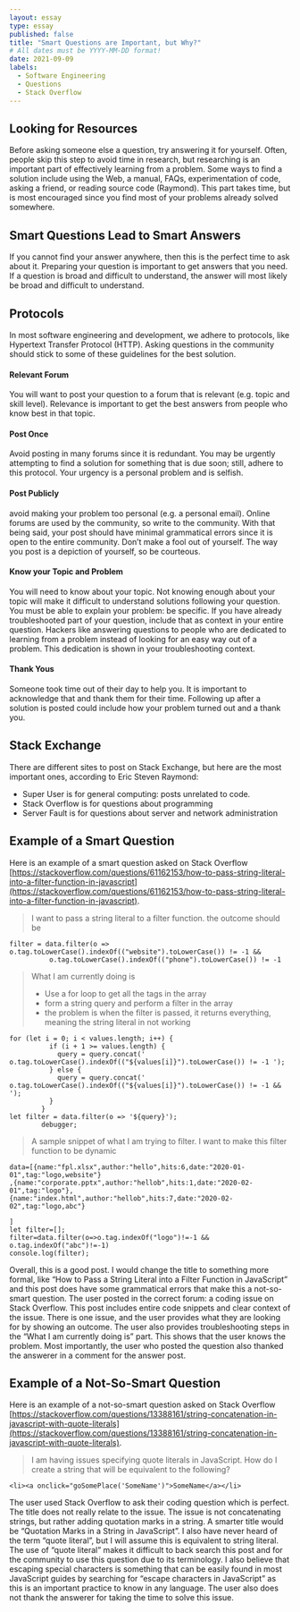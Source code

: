 ```yaml
---
layout: essay
type: essay
published: false
title: "Smart Questions are Important, but Why?"
# All dates must be YYYY-MM-DD format!
date: 2021-09-09
labels:
  - Software Engineering
  - Questions
  - Stack Overflow
---
```


## Looking for Resources
Before asking someone else a question, try answering it for yourself. Often, people skip this step to avoid time in research, but researching is an important part of effectively learning from a problem. Some ways to find a solution include using the Web, a manual, FAQs, experimentation of code, asking a friend, or reading source code (Raymond). This part takes time, but is most encouraged since you find most of your problems already solved somewhere.

## Smart Questions Lead to Smart Answers
If you cannot find your answer anywhere, then this is the perfect time to ask about it. Preparing your question is important to get answers that you need. If a question is broad and difficult to understand, the answer will most likely be broad and difficult to understand. 

## Protocols
In most software engineering and development, we adhere to protocols, like Hypertext Transfer Protocol (HTTP). Asking questions in the community should stick to some of these guidelines for the best solution.
#### Relevant Forum
You will want to post your question to a forum that is relevant (e.g. topic and skill level). Relevance is important to get the best answers from people who know best in that topic. 
#### Post Once
Avoid posting in many forums since it is redundant. You may be urgently attempting to find a solution for something that is due soon; still, adhere to this protocol. Your urgency is a personal problem and is selfish.
#### Post Publicly
avoid making your problem too personal (e.g. a personal email). Online forums are used by the community, so write to the community. With that being said, your post should have minimal grammatical errors since it is open to the entire community. Don’t make a fool out of yourself. The way you post is a depiction of yourself, so be courteous.
#### Know your Topic and Problem
You will need to know about your topic. Not knowing enough about your topic will make it difficult to understand solutions following your question. You must be able to explain your problem: be specific. If you have already troubleshooted part of your question, include that as context in your entire question. Hackers like answering questions to people who are dedicated to learning from a problem instead of looking for an easy way out of a problem. This dedication is shown in your troubleshooting context.
#### Thank Yous
Someone took time out of their day to help you. It is important to acknowledge that and thank them for their time. Following up after a solution is posted could include how your problem turned out and a thank you.

## Stack Exchange
There are different sites to post on Stack Exchange, but here are the most important ones, according to Eric Steven Raymond:
* Super User is for general computing: posts unrelated to code.
* Stack Overflow is for questions about programming
* Server Fault is for questions about server and network administration

## Example of a Smart Question
Here is an example of a smart question asked on Stack Overflow [https://stackoverflow.com/questions/61162153/how-to-pass-string-literal-into-a-filter-function-in-javascript](https://stackoverflow.com/questions/61162153/how-to-pass-string-literal-into-a-filter-function-in-javascript).
> I want to pass a string literal to a filter function.
the outcome should be
> 
```
filter = data.filter(o => o.tag.toLowerCase().indexOf(("website").toLowerCase()) != -1 && 
          o.tag.toLowerCase().indexOf(("phone").toLowerCase()) != -1
```
> What I am currently doing is
> * Use a for loop to get all the tags in the array
> * form a string query and perform a filter in the array
> * the problem is when the filter is passed, it returns everything, meaning the string literal in not working
> 
```
for (let i = 0; i < values.length; i++) {
          if (i + 1 >= values.length) { 
            query = query.concat(' o.tag.toLowerCase().indexOf(("${values[i]}").toLowerCase()) != -1 ');
          } else {
            query = query.concat(' o.tag.toLowerCase().indexOf(("${values[i]}").toLowerCase()) != -1 && ');
          } 
        }
let filter = data.filter(o => '${query}');
        debugger;
```

> A sample snippet of what I am trying to filter. I want to make this filter function to be dynamic

```
data=[{name:"fpl.xlsx",author:"hello",hits:6,date:"2020-01-01",tag:"logo,website"}
,{name:"corporate.pptx",author:"hellob",hits:1,date:"2020-02-01",tag:"logo"}, 
{name:"index.html",author:"hellob",hits:7,date:"2020-02-02",tag:"logo,abc"} 

] 
let filter=[]; 
filter=data.filter(o=>o.tag.indexOf("logo")!=-1 && o.tag.indexOf("abc")!=-1) 
console.log(filter);
```

Overall, this is a good post. I would change the title to something more formal, like “How to Pass a String Literal into a Filter Function in JavaScript” and this post does have some grammatical errors that make this a not-so-smart question.
The user posted in the correct forum: a coding issue on Stack Overflow. This post includes entire code snippets and clear context of the issue. There is one issue, and the user provides what they are looking for by showing an outcome. The user also provides troubleshooting steps in the “What I am currently doing is” part. This shows that the user knows the problem. Most importantly, the user who posted the question also thanked the answerer in a comment for the answer post.

## Example of a Not-So-Smart Question
Here is an example of a not-so-smart question asked on Stack Overflow [https://stackoverflow.com/questions/13388161/string-concatenation-in-javascript-with-quote-literals](https://stackoverflow.com/questions/13388161/string-concatenation-in-javascript-with-quote-literals).
> I am having issues specifying quote literals in JavaScript. How do I create a string that will be equivalent to the following?

```
<li><a onclick="goSomePlace('SomeName')">SomeName</a></li>
```
The user used Stack Overflow to ask their coding question which is perfect. The title does not really relate to the issue. The issue is not concatenating strings, but rather adding quotation marks in a string. A smarter title would be “Quotation Marks in a String in JavaScript”. I also have never heard of the term “quote literal”, but I will assume this is equivalent to string literal. The use of “quote literal” makes it difficult to back search this post and for the community to use this question due to its terminology. I also believe that escaping special characters is something that can be easily found in most JavaScript guides by searching for “escape characters in JavaScript” as this is an important practice to know in any language. The user also does not thank the answerer for taking the time to solve this issue.


